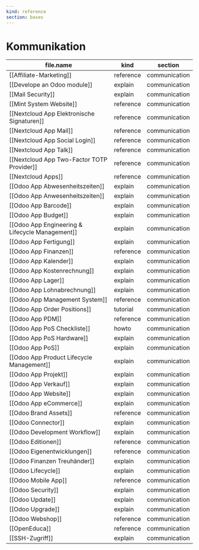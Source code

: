 ```yaml
---
kind: reference
section: bases
---
```


# Kommunikation

| file.name | kind | section |
| --- | --- | --- |
| [[Affiliate-Marketing]] | reference | communication |
| [[Develope an Odoo module]] | explain | communication |
| [[Mail Security]] | explain | communication |
| [[Mint System Website]] | reference | communication |
| [[Nextcloud App Elektronische Signaturen]] | reference | communication |
| [[Nextcloud App Mail]] | reference | communication |
| [[Nextcloud App Social Login]] | reference | communication |
| [[Nextcloud App Talk]] | reference | communication |
| [[Nextcloud App Two-Factor TOTP Provider]] | reference | communication |
| [[Nextcloud Apps]] | reference | communication |
| [[Odoo App Abwesenheitszeiten]] | explain | communication |
| [[Odoo App Anwesenheitszeiten]] | explain | communication |
| [[Odoo App Barcode]] | explain | communication |
| [[Odoo App Budget]] | explain | communication |
| [[Odoo App Engineering & Lifecycle Management]] | explain | communication |
| [[Odoo App Fertigung]] | explain | communication |
| [[Odoo App Finanzen]] | reference | communication |
| [[Odoo App Kalender]] | explain | communication |
| [[Odoo App Kostenrechnung]] | explain | communication |
| [[Odoo App Lager]] | explain | communication |
| [[Odoo App Lohnabrechnung]] | explain | communication |
| [[Odoo App Management System]] | reference | communication |
| [[Odoo App Order Positions]] | tutorial | communication |
| [[Odoo App PDM]] | reference | communication |
| [[Odoo App PoS Checkliste]] | howto | communication |
| [[Odoo App PoS Hardware]] | explain | communication |
| [[Odoo App PoS]] | explain | communication |
| [[Odoo App Product Lifecycle Management]] | explain | communication |
| [[Odoo App Projekt]] | explain | communication |
| [[Odoo App Verkauf]] | explain | communication |
| [[Odoo App Website]] | explain | communication |
| [[Odoo App eCommerce]] | explain | communication |
| [[Odoo Brand Assets]] | reference | communication |
| [[Odoo Connector]] | explain | communication |
| [[Odoo Development Workflow]] | explain | communication |
| [[Odoo Editionen]] | reference | communication |
| [[Odoo Eigenentwicklungen]] | reference | communication |
| [[Odoo Finanzen Treuhänder]] | explain | communication |
| [[Odoo Lifecycle]] | explain | communication |
| [[Odoo Mobile App]] | reference | communication |
| [[Odoo Security]] | explain | communication |
| [[Odoo Update]] | explain | communication |
| [[Odoo Upgrade]] | explain | communication |
| [[Odoo Webshop]] | reference | communication |
| [[OpenEduca]] | reference | communication |
| [[SSH-Zugriff]] | explain | communication |
